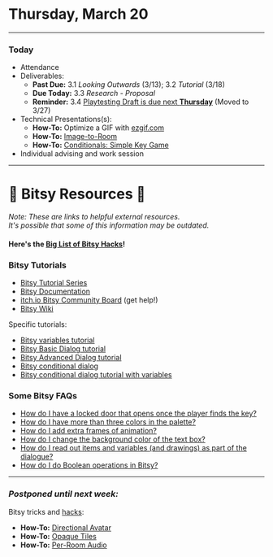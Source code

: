 # Thursday, March 20

---

### Today

* Attendance
* Deliverables: 
  * **Past Due:** 3.1 *Looking Outwards* (3/13); 3.2 *Tutorial* (3/18)
  * **Due Today:** 3.3 *Research - Proposal*
  * **Reminder:** 3.4 [Playtesting Draft is due next **Thursday**](https://github.com/golanlevin/60-120/blob/main/2025/assignments/interactive_narrative/readme.md#34-draft-of-interactive-narrativegame) (Moved to 3/27)
* Technical Presentations(s):
  * **How-To:** Optimize a GIF with [ezgif.com](https://ezgif.com/optimize)
  * **How-To:** [Image-to-Room](../lectures/interactive_narrative/bitsy_hacks/image_to_bitsy/readme.md)
  * **How-To:** [Conditionals: Simple Key Game](../lectures/interactive_narrative/bitsy_hacks/conditionals/readme.md)
* Individual advising and work session


---

# 🍔 Bitsy Resources 🍔 

*Note: These are links to helpful external resources.<br/>It's possible that some of this information may be outdated.*

#### Here's the [Big List of Bitsy Hacks](https://github.com/seleb/bitsy-hacks?tab=readme-ov-file#contents)!

### Bitsy Tutorials

* [Bitsy Tutorial Series](https://www.youtube.com/playlist?list=PLlXuD3kyVEr6bprFqUBCOEWT47xqYmVQ4)
* [Bitsy Documentation](https://make.bitsy.org/docs/)
* [itch.io Bitsy Community Board](https://itch.io/board/2436112/bitsy) (get help!)
* [Bitsy Wiki](https://bitsy.fandom.com/wiki/Bitsy_Wiki)

Specific tutorials: 

* [Bitsy variables tutorial](https://ayolland.itch.io/trevor/devlog/29520/bitsy-variables-a-tutorial)
* [Bitsy Basic Dialog tutorial](https://www.youtube.com/watch?v=G8ysQSwYQ18)
* [Bitsy Advanced Dialog tutorial](https://www.youtube.com/watch?v=jbvtS1d2Zq0)
* [Bitsy conditional dialog](https://www.youtube.com/watch?v=GnPge60wGWI)
* [Bitsy conditional dialog tutorial with variables](https://www.youtube.com/watch?v=Mrt0tk6HSvI)


### Some Bitsy FAQs

* [How do I have a locked door that opens once the player finds the key?](https://docs.google.com/document/d/16x1S_FjkcXuuB5R-XRBA50CAXLSIPLTWonvKq3A5SAY/edit#heading=h.gxnecyhhzwd1)
* [How do I have more than three colors in the palette?](https://docs.google.com/document/d/16x1S_FjkcXuuB5R-XRBA50CAXLSIPLTWonvKq3A5SAY/edit#heading=h.f5n7g14acgne)
* [How do I add extra frames of animation?](https://docs.google.com/document/d/16x1S_FjkcXuuB5R-XRBA50CAXLSIPLTWonvKq3A5SAY/edit#heading=h.zf5xu0y5xp9j)
* [How do I change the background color of the text box?](https://docs.google.com/document/d/16x1S_FjkcXuuB5R-XRBA50CAXLSIPLTWonvKq3A5SAY/edit#heading=h.nm09cxlmmyic)
* [How do I read out items and variables (and drawings) as part of the dialogue?](https://docs.google.com/document/d/16x1S_FjkcXuuB5R-XRBA50CAXLSIPLTWonvKq3A5SAY/edit#heading=h.tecf31prkcsq)
* [How do I do Boolean operations in Bitsy?](https://louisemclennan.wordpress.com/2018/06/07/boolean-operations-in-bitsy)

---

### *Postponed until next week:*

Bitsy tricks and [hacks](https://github.com/seleb/bitsy-hacks?tab=readme-ov-file#contents):

  * **How-To:** [Directional Avatar](../lectures/interactive_narrative/bitsy_hacks/directional_avatar/readme.md)
  * **How-To:** [Opaque Tiles](../lectures/interactive_narrative/bitsy_hacks/opaque_tile/readme.md)
  * **How-To:** [Per-Room Audio](../lectures/interactive_narrative/bitsy_hacks/bitsy_audio/readme.md)
